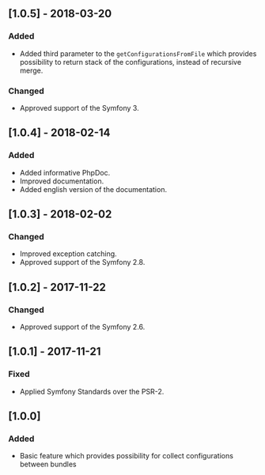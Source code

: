## [1.0.5] - 2018-03-20
### Added
- Added third parameter to the `getConfigurationsFromFile` which provides possibility to return stack
    of the configurations, instead of recursive merge.
### Changed
- Approved support of the Symfony 3.

## [1.0.4] - 2018-02-14
### Added
- Added informative PhpDoc.
- Improved documentation.
- Added english version of the documentation.

## [1.0.3] - 2018-02-02
### Changed
- Improved exception catching.
- Approved support of the Symfony 2.8.

## [1.0.2] - 2017-11-22
### Changed
- Approved support of the Symfony 2.6.

## [1.0.1] - 2017-11-21
### Fixed
- Applied Symfony Standards over the PSR-2.

## [1.0.0]
### Added
- Basic feature which provides possibility for collect configurations between bundles
